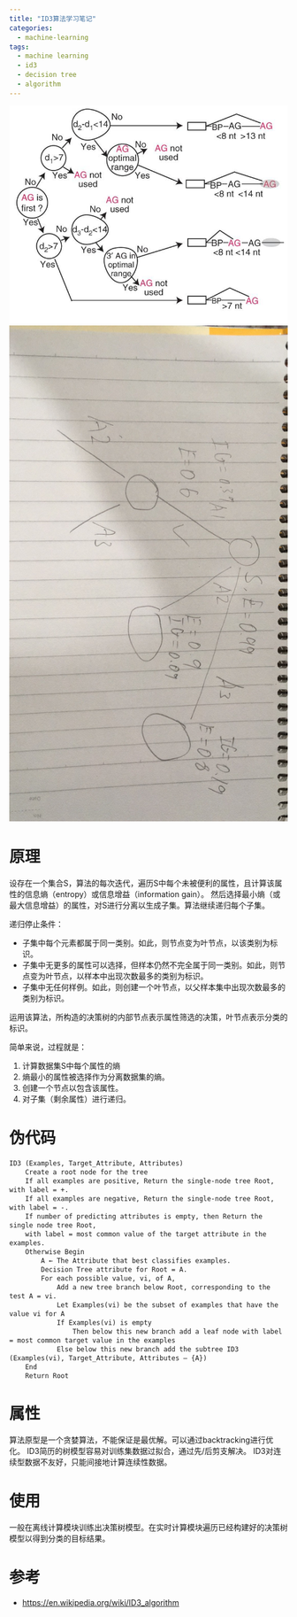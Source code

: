 ```yaml
---
title: "ID3算法学习笔记"
categories:
  - machine-learning
tags:
  - machine learning
  - id3
  - decision tree
  - algorithm
---
```


![id3](https://github.com/bnbjin/bnbjin.github.io/blob/master/assets/images/decision_tree/id3.png?raw=true)
![id3_2](https://github.com/bnbjin/bnbjin.github.io/blob/master/assets/images/decision_tree/id3_2.jpg?raw=true)

# 原理
设存在一个集合S，算法的每次迭代，遍历S中每个未被便利的属性，且计算该属性的信息熵（entropy）或信息增益（information gain）。
然后选择最小熵（或最大信息增益）的属性，对S进行分离以生成子集。算法继续递归每个子集。

递归停止条件：
* 子集中每个元素都属于同一类别。如此，则节点变为叶节点，以该类别为标识。
* 子集中无更多的属性可以选择，但样本仍然不完全属于同一类别。如此，则节点变为叶节点，以样本中出现次数最多的类别为标识。
* 子集中无任何样例。如此，则创建一个叶节点，以父样本集中出现次数最多的类别为标识。

运用该算法，所构造的决策树的内部节点表示属性筛选的决策，叶节点表示分类的标识。

简单来说，过程就是：
1. 计算数据集S中每个属性的熵
2. 熵最小的属性被选择作为分离数据集的熵。
3. 创建一个节点以包含该属性。
4. 对子集（剩余属性）进行递归。

# 伪代码
```
ID3 (Examples, Target_Attribute, Attributes)
    Create a root node for the tree
    If all examples are positive, Return the single-node tree Root, with label = +.
    If all examples are negative, Return the single-node tree Root, with label = -.
    If number of predicting attributes is empty, then Return the single node tree Root,
    with label = most common value of the target attribute in the examples.
    Otherwise Begin
        A ← The Attribute that best classifies examples.
        Decision Tree attribute for Root = A.
        For each possible value, vi, of A,
            Add a new tree branch below Root, corresponding to the test A = vi.
            Let Examples(vi) be the subset of examples that have the value vi for A
            If Examples(vi) is empty
                Then below this new branch add a leaf node with label = most common target value in the examples
            Else below this new branch add the subtree ID3 (Examples(vi), Target_Attribute, Attributes – {A})
    End
    Return Root
```

# 属性
算法原型是一个贪婪算法，不能保证是最优解。可以通过backtracking进行优化。
ID3简历的树模型容易对训练集数据过拟合，通过先/后剪支解决。
ID3对连续型数据不友好，只能间接地计算连续性数据。

# 使用
一般在离线计算模块训练出决策树模型。在实时计算模块遍历已经构建好的决策树模型以得到分类的目标结果。

# 参考
* https://en.wikipedia.org/wiki/ID3_algorithm